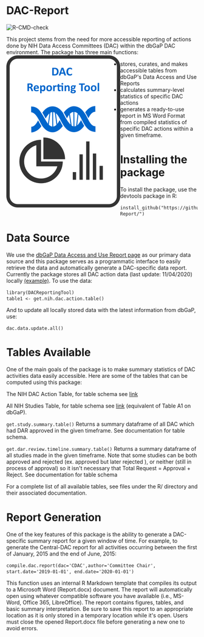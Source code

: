 # DAC-Report

![R-CMD-check](https://github.com/cmarcum/DAC-Report/workflows/R-CMD-check/badge.svg?branch=devel)

This project stems from the need for more accessible reporting of actions done by NIH Data Access Committees (DAC) within the dbGaP DAC environment.  The package has three main functions:<img align="left" src="icons/dac.png">
* stores, curates, and makes accessible tables from dbGaP's Data Access and Use Reports
* calculates summary-level statistics of specific DAC actions
* generates a ready-to-use report in MS Word Format from compiled statistics of specific DAC actions within a given timeframe. 


# Installing the package

To install the package, use the devtools package in R:

```
install_github("https://github.com/cmarcum/DAC-Report/") 
```
# Data Source
We use the [dbGaP Data Access and Use Report page](https://www.ncbi.nlm.nih.gov/projects/gap/cgi-bin/DataUseSummary.cgi) as our primary data source and this package serves as a programmatic interface to easily retrieve the data and automatically generate a DAC-specific data report. Currently the package stores all DAC action data (last update: 11/04/2020) locally [(example)](https://www.ncbi.nlm.nih.gov/projects/gap/cgi-bin/DataUseSummary.cgi?DAC=all&actType=all&stDate=04/23/2020&endDate=10/22/2020]). To use the data:
```
library(DACReportingTool)
table1 <- get.nih.dac.action.table()
```
And to update all locally stored data with the latest information from dbGaP, use:
```
dac.data.update.all()
```

# Tables Available

One of the main goals of the package is to make summary statistics of DAC activities data easily accessible. Here are some of the tables that can be computed using this package:

The NIH DAC Action Table, for table schema see  [link](https://www.ncbi.nlm.nih.gov/projects/gap/cgi-bin/DataUseSummary.cgi?DAC=all&actType=all&stDate=04/23/2020&endDate=10/22/2020)

All NIH Studies Table, for table schema see [link](https://www.ncbi.nlm.nih.gov/projects/gap/cgi-bin/DataUseSummary.cgi?stDate=04%2F28%2F2020&endDate=05%2F28%2F2020&retTable=tablea1) (equivalent of Table A1 on dbGaP).

`get.study.summary.table()`
Returns a summary dataframe of all DAC which had DAR approved in the given timeframe. See documentation for table schema.

`get.dar.review.timeline.summary.table()`
Returns a summary dataframe of all studies made in the given timeframe. Note that some studies can be both approved and rejected (ex. approved but later rejected ), or neither (still in process of approval) so it isn't necessary that Total Request = Approval + Reject. See documentation for table schema

For a complete list of all available tables, see files under the R/ directory and their associated documentation.

# Report Generation

One of the key features of this package is the ability to generate a DAC-specific summary report for a given window of time. For example, to generate the Central-DAC report for all activities occurring between the first of January, 2015 and the end of June, 2015: 

```
compile.dac.report(dac='CDAC',author='Committee Chair', start.date='2019-01-01', end.date='2020-01-01')
```
This function uses an internal R Markdown template that compiles its output to a Microsoft Word (Report.docx) document. The report will automatically open using whatever compatible software you have available (i.e., MS-Word, Office 365, LibreOffice). The report contains figures, tables, and basic summary interpretation. Be sure to save this report to an appropriate location as it is only stored in a temporary location while it's open.  Users must close the opened Report.docx file before generating a new one to avoid errors.
